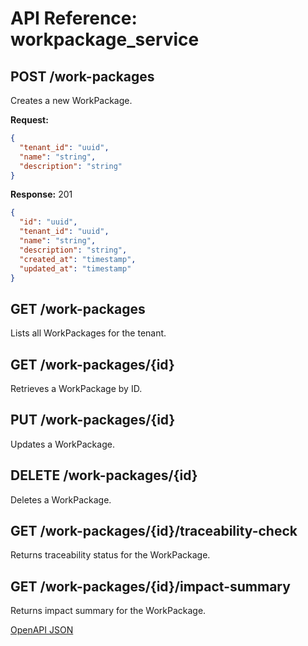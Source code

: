 # API Reference: workpackage_service

## POST /work-packages
Creates a new WorkPackage.

**Request:**
```json
{
  "tenant_id": "uuid",
  "name": "string",
  "description": "string"
}
```
**Response:** 201
```json
{
  "id": "uuid",
  "tenant_id": "uuid",
  "name": "string",
  "description": "string",
  "created_at": "timestamp",
  "updated_at": "timestamp"
}
```

## GET /work-packages
Lists all WorkPackages for the tenant.

## GET /work-packages/{id}
Retrieves a WorkPackage by ID.

## PUT /work-packages/{id}
Updates a WorkPackage.

## DELETE /work-packages/{id}
Deletes a WorkPackage.

## GET /work-packages/{id}/traceability-check
Returns traceability status for the WorkPackage.

## GET /work-packages/{id}/impact-summary
Returns impact summary for the WorkPackage.

[OpenAPI JSON](./app/openapi.json)
